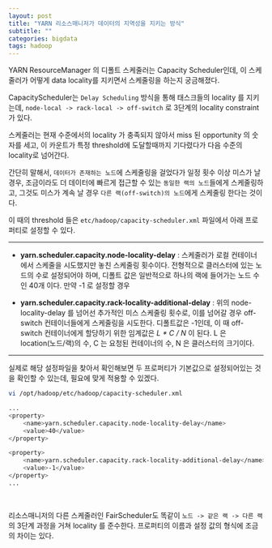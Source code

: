 ```yaml
---
layout: post
title: "YARN 리소스매니저가 데이터의 지역성을 지키는 방식"
subtitle: ""
categories: bigdata
tags: hadoop
---
```


YARN ResourceManager 의 디폴트 스케줄러는 Capacity Scheduler인데, 이 스케줄러가 어떻게 data locality를 지키면서 스케줄링을 하는지 궁금해졌다.

CapacityScheduler는 ```Delay Scheduling``` 방식을 통해 태스크들의 locality 를 지키는데, ```node-local -> rack-local -> off-switch``` 로 3단계의 locality constraint 가 있다.

스케줄러는 현재 수준에서의 locality 가 충족되지 않아서 miss 된 opportunity 의 숫자를 세고, 이 카운트가 특정 threshold에 도달할때까지 기다렸다가 다음 수준의 locality로 넘어간다.

간단히 말해서, ```데이터가 존재하는 노드```에 스케줄링을 걸었다가 일정 횟수 이상 미스가 날 경우, 조금이라도 더 데이터에 빠르게 접근할 수 있는 ```동일한 랙의 노드```들에게 스케줄링하고, 그것도 미스가 계속 날 경우 ```다른 랙(off-switch)의 노드```에게 스케줄링 한다는 것이다.

이 때의 threshold 들은 ```etc/hadoop/capacity-scheduler.xml``` 파일에서 아래 프로퍼티로 설정할 수 있다.

---

- **yarn.scheduler.capacity.node-locality-delay** : 스케줄러가 로컬 컨테이너에서 스케줄을 시도했지만 놓친 스케줄링 횟수이다. 전형적으로 클러스터에 있는 노드의 수로 설정되어야 하며, 디폴트 값은 일반적으로 하나의 랙에 들어가는 노드 수인 40개 이다. 만약 -1 로 설정할 경우 

- **yarn.scheduler.capacity.rack-locality-additional-delay** : 위의 node-locality-delay 를 넘어선 추가적인 미스 스케줄링 횟수로, 이를 넘어갈 경우 off-switch 컨테이너들에게 스케줄링을 시도한다. 디폴트값은 -1인데, 이 때 off-switch 컨테이너에게 할당하기 위한 임계값은 *L * C / N* 이 된다. L 은 location(노드/랙)의 수, C 는 요청된 컨테이너의 수, N 은 클러스터의 크기이다.

---

실제로 해당 설정파일을 찾아서 확인해보면 두 프로퍼티가 기본값으로 설정되어있는 것을 확인할 수 있는데, 필요에 맞게 적용할 수 있겠다.

```bash
vi /opt/hadoop/etc/hadoop/capacity-scheduler.xml

...
<property>
    <name>yarn.scheduler.capacity.node-locality-delay</name>
    <value>40</value>
</property>

<property>
    <name>yarn.scheduler.capacity.rack-locality-additional-delay</name>
    <value>-1</value>
</property>
...
```

<br>

리소스매니저의 다른 스케줄러인 FairScheduler도 똑같이 ```노드 -> 같은 랙 -> 다른 랙```의 3단계 과정을 거쳐 locality 를 준수한다.
프로퍼티의 이름과 설정 값의 형식에 조금의 차이는 있다.